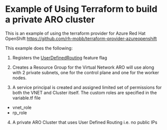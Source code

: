 # Example of Using Terraform to build a private ARO cluster

This is an example of using the terraform provider for Azure Red Hat OpenShift https://github.com/rh-mobb/terraform-provider-azureopenshift 

This example does the following:
1. Registers the [UserDefinedRouting](https://learn.microsoft.com/en-us/azure/openshift/howto-create-private-cluster-4x#create-a-private-cluster-without-a-public-ip-address-preview) feature flag

2. Creates a Resource Group for the Virtual Network ARO will use along with 2 private subnets, one for the control plane and one for the worker nodes.

3.  A service principal is created and assigned limited set of permissions for both the VNET and Cluster itself.
The custom roles are specified in the variable.tf file
    
* vnet_role
* rp_role

4. A private ARO Cluster that uses User Defined Routing i.e. no public IPs 


